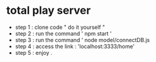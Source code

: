 # total play server 
- step 1 : clone code " do it yourself "
- step 2 : run the command ' npm start '
- step 3 : run the command ' node model/connectDB.js
- step 4 : access the link : 'localhost:3333/home'
- step 5 : enjoy . 


